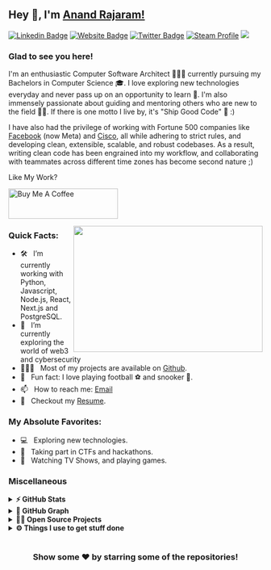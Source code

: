 ## Hey 👋, I'm [Anand Rajaram!](https://github.com/anandrajaram21/)

[![Linkedin Badge](https://img.shields.io/badge/LinkedIn-0077B5?style=for-the-badge&logo=linkedin&logoColor=white)](https://linkedin.com/in/anandrajaram21)
[![Website Badge](https://img.shields.io/badge/website-000000?style=for-the-badge&logo=About.me&logoColor=white)](https://anandrajaram.dev)
[![Twitter Badge](https://img.shields.io/badge/Twitter-1DA1F2?style=for-the-badge&logo=twitter&logoColor=white)](https://twitter.com/anandrajaram21)
[![Steam Profile](https://img.shields.io/badge/Steam-000000?style=for-the-badge&logo=steam&logoColor=white)](https://steamcommunity.com/id/anandrajaram21/)
![](https://komarev.com/ghpvc/?username=anandrajaram21&style=for-the-badge)

### Glad to see you here! &nbsp; 

I'm an enthusiastic Computer Software Architect 👨🏻‍💻 currently pursuing my Bachelors in Computer Science 🎓. I love exploring new technologies everyday and never pass up on an opportunity to learn 📱. I'm also immensely passionate about guiding and mentoring others who are new to the field 👨‍🏫. If there is one motto I live by, it's "Ship Good Code" 🚢 :)

I have also had the privilege of working with Fortune 500 companies like [Facebook](https://meta.com) (now Meta) and [Cisco](https://cisco.com), all while adhering to strict rules, and developing clean, extensible, scalable, and robust codebases. As a result, writing clean code has been engrained into my workflow, and collaborating with teammates across different time zones has become second nature ;)

Like My Work?

<a href="https://www.buymeacoffee.com/anandrajaram21" target="_blank"><img src="https://cdn.buymeacoffee.com/buttons/v2/default-yellow.png" alt="Buy Me A Coffee" height="60px" width="217px" ></a>

<img align="right" height="250" width="375" alt="" src="https://media3.giphy.com/media/aNqEFrYVnsS52/giphy.gif?cid=ecf05e4702ybl5wovia9vx3ujmuw7kony7zys0w1fu81xw3j&rid=giphy.gif&ct=g" />

### Quick Facts:

- 🛠 &nbsp; I’m currently working with Python, Javascript, Node.js, React, Next.js and PostgreSQL.
- 🚀 &nbsp; I’m currently exploring the world of web3 and cybersecurity
- 👨🏻‍💻 &nbsp; Most of my projects are available on [Github](https://github.com/anandrajaram21).
- 👾 &nbsp; Fun fact: I love playing football ⚽️ and snooker 🎱.
- 📫 &nbsp; How to reach me: [Email](mailto:anand@anandrajaram.dev)
- 📝 &nbsp; Checkout my [Resume](https://anandrajaram.dev/resume.pdf).

### My Absolute Favorites:

- 💻 &nbsp; Exploring new technologies. 
- 🍕 &nbsp; Taking part in CTFs and hackathons.
- 📰 &nbsp; Watching TV Shows, and playing games.

<!--
<code><img height="25" src="https://raw.githubusercontent.com/github/explore/80688e429a7d4ef2fca1e82350fe8e3517d3494d/topics/sass/sass.png" alt="sass"></code>
-->

### Miscellaneous

<details>	
  <summary><b>⚡ GitHub Stats</b></summary>

  <br />
  <img height="180em" src="https://github-readme-stats.vercel.app/api?username=anandrajaram21&show_icons=true&hide_border=true&&count_private=true&include_all_commits=true" />
  <img height="180em" src="https://github-readme-stats.vercel.app/api/top-langs/?username=anandrajaram21&exclude_repo=KNN-Image-Classification&show_icons=true&hide_border=true&layout=compact&langs_count=8"/>
</details>

<details>
	<summary><b>🧲 GitHub Graph</b></summary>
	<img src="https://activity-graph.herokuapp.com/graph?username=anandrajaram21&theme=minimal" />
</details>

<details>
  <summary><b>🧑‍🚀 Open Source Projects</b></summary>

  <br />
  <table>
    <thead align="center">
      <tr border: none;>
        <td><b>💻 Projects</b></td>
        <td><b>🌟 Stars</b></td>
        <td><b>🍴 Forks</b></td>
        <td><b>👨‍💻 Language</b></td>
      </tr>
    </thead>
    <tbody>
       <tr>
	<td><a href="https://github.com/facebookresearch/dynabench"><b>🚀 Dynabench</b></a></td>
        <td><img alt="Stars" src="https://img.shields.io/github/stars/facebookresearch/dynabench?style=for-the-badge"/></td>
        <td><img alt="Forks" src="https://img.shields.io/github/forks/facebookresearch/dynabench?style=for-the-badge"/></td>
        <td><img alt="Language" src="https://img.shields.io/github/languages/top/facebookresearch/dynabench?style=for-the-badge"/></td>
      </tr>
      <tr>
	<td><a href="https://github.com/anandrajaram21/covidash"><b>🚀 Covidash</b></a></td>
        <td><img alt="Stars" src="https://img.shields.io/github/stars/anandrajaram21/covidash?style=for-the-badge"/></td>
        <td><img alt="Forks" src="https://img.shields.io/github/forks/anandrajaram21/covidash?style=for-the-badge"/></td>
        <td><img alt="Language" src="https://img.shields.io/github/languages/top/anandrajaram21/covidash?style=for-the-badge"/></td>
      </tr>
       <tr>
	<td><a href="https://github.com/anandrajaram21/covidash"><b>🚀 Mission Control</b></a></td>
        <td><img alt="Stars" src="https://img.shields.io/github/stars/anandrajaram21/mission-control?style=for-the-badge"/></td>
        <td><img alt="Forks" src="https://img.shields.io/github/forks/anandrajaram21/mission-control?style=for-the-badge"/></td>
        <td><img alt="Language" src="https://img.shields.io/github/languages/top/anandrajaram21/mission-control?style=for-the-badge"/></td>
      </tr>
      <tr>
	<td><a href="https://github.com/anandrajaram21/covidash"><b>🚀 Hackintosh</b></a></td>
        <td><img alt="Stars" src="https://img.shields.io/github/stars/anandrajaram21/hackintosh?style=for-the-badge"/></td>
        <td><img alt="Forks" src="https://img.shields.io/github/forks/anandrajaram21/hackintosh?style=for-the-badge"/></td>
        <td><img alt="Language" src="https://img.shields.io/github/languages/top/anandrajaram21/hackintosh?style=for-the-badge"/></td>
      </tr>
    </tbody>
  </table>
  <br />
</details>
 
<details>	
  <br />
  <summary><b>⚙️ Things I use to get stuff done</b></summary>
  	<ul>
  	    <li><b>OS:</b> macOS Monterey</li>
	    <li><b>Laptop: </b>M1 Macbook Pro</li>
      <li><b>Browser: </b>Firefox, Chrome, Safari</li>
	    <li><b>Terminal: </b> ZSH: Oh My Zsh</li>
	    <li><b>Code Editor:</b> Neovim, VS Code</li>
	    <li><b>To Stay Updated:</b> Daily.dev, Twitter, Hashnode</li>
	    <br />
	</ul>	
</details>

#

<div align="center">

### Show some ❤️ by starring some of the repositories!

</div>
